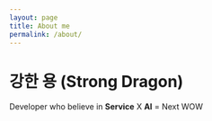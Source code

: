 ```yaml
---
layout: page
title: About me
permalink: /about/
---
```

# 강한 용 (Strong Dragon)
Developer who believe in **Service** X **AI** = Next WOW
